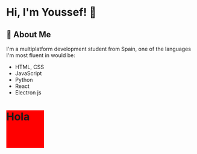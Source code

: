 
# Hi, I'm Youssef! 👋

## 🚀 About Me
I'm a multiplatform development student from Spain, one of the languages ​​I'm most fluent in would be:
- HTML, CSS
- JavaScript
- Python
- React
- Electron js


<h1 class="animacion">Hola</h1>
<style>
.animacion {
  width: 100px;
  height: 100px;
  background-color: #ff0000;
  animation-name: ejemplo;
  animation-duration: 2s;
  animation-timing-function: ease;
  animation-iteration-count: infinite;
}

@keyframes ejemplo {
  0% { transform: rotate(0deg); }
  100% { transform: rotate(360deg); }
}
</style>